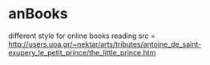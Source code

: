 # anBooks
different style for online books reading 
src = http://users.uoa.gr/~nektar/arts/tributes/antoine_de_saint-exupery_le_petit_prince/the_little_prince.htm
